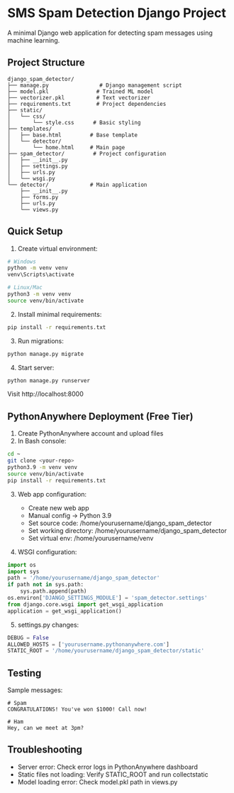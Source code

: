 # SMS Spam Detection Django Project

A minimal Django web application for detecting spam messages using machine learning.

## Project Structure
```
django_spam_detector/
├── manage.py                # Django management script
├── model.pkl               # Trained ML model
├── vectorizer.pkl          # Text vectorizer
├── requirements.txt        # Project dependencies
├── static/
│   └── css/
│       └── style.css      # Basic styling
├── templates/
│   ├── base.html         # Base template
│   └── detector/
│       └── home.html     # Main page
├── spam_detector/         # Project configuration
│   ├── __init__.py
│   ├── settings.py
│   ├── urls.py
│   └── wsgi.py
└── detector/             # Main application
    ├── __init__.py
    ├── forms.py
    ├── urls.py
    └── views.py
```

## Quick Setup

1. Create virtual environment:
```bash
# Windows
python -m venv venv
venv\Scripts\activate

# Linux/Mac
python3 -m venv venv
source venv/bin/activate
```

2. Install minimal requirements:
```bash
pip install -r requirements.txt
```

3. Run migrations:
```bash
python manage.py migrate
```

4. Start server:
```bash
python manage.py runserver
```

Visit http://localhost:8000

## PythonAnywhere Deployment (Free Tier)

1. Create PythonAnywhere account and upload files
2. In Bash console:
```bash
cd ~
git clone <your-repo>
python3.9 -m venv venv
source venv/bin/activate
pip install -r requirements.txt
```

3. Web app configuration:
   - Create new web app
   - Manual config -> Python 3.9
   - Set source code: /home/yourusername/django_spam_detector
   - Set working directory: /home/yourusername/django_spam_detector
   - Set virtual env: /home/yourusername/venv

4. WSGI configuration:
```python
import os
import sys
path = '/home/yourusername/django_spam_detector'
if path not in sys.path:
    sys.path.append(path)
os.environ['DJANGO_SETTINGS_MODULE'] = 'spam_detector.settings'
from django.core.wsgi import get_wsgi_application
application = get_wsgi_application()
```

5. settings.py changes:
```python
DEBUG = False
ALLOWED_HOSTS = ['yourusername.pythonanywhere.com']
STATIC_ROOT = '/home/yourusername/django_spam_detector/static'
```

## Testing

Sample messages:
```
# Spam
CONGRATULATIONS! You've won $1000! Call now!

# Ham
Hey, can we meet at 3pm?
```

## Troubleshooting

- Server error: Check error logs in PythonAnywhere dashboard
- Static files not loading: Verify STATIC_ROOT and run collectstatic
- Model loading error: Check model.pkl path in views.py
